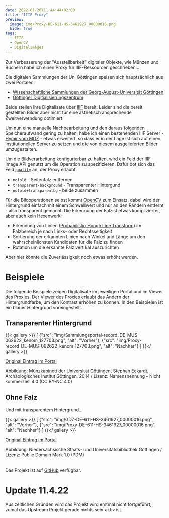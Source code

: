 ```yaml
---
date: 2022-01-26T11:44:44+02:00
title: "IIIF Proxy"
preview:
  image: img/Proxy-DE-611-HS-3461927_00000016.png
  hide: true
tags:
  - IIIF
  - OpenCV
  - DigitalImages
---
```


Zur Verbesserung der "Ausstellbarkeit" digitaler Objekte, wie Münzen und Büchern habe ich einen Proxy für IIIF-Ressourcen geschrieben...
<!--more-->

Die digitalen Sammlungen der Uni Göttingen speisen sich hauptsächlich aus zwei Portalen:
* [Wissenschaftliche Sammlungen der Georg-August-Universität Göttingen](https://sammlungen.uni-goettingen.de/index/)
* [Göttinger Digitialisierungszentrum](https://gdz.sub.uni-goettingen.de/)

Beide stellen ihre Digitalisate über [IIIF](https://iiif.io/) bereit. Leider sind die bereit gestellten Bilder aber nicht für eine ästhetisch ansprechende Zweitverwendung optimiert.

Um nun eine manuelle Nachbearbeitung und den daraus folgenden Speicheraufwand gering zu halten, habe ich einen bestehenden IIIF Server - [Hymir vom MDZ](https://github.com/dbmdz/iiif-server-hymir/) - etwas erweitert, so dass er in der Lage ist sich auf einen institutionellen Server zu setzen und die von diesem ausgelieferten Bilder umzugestalten.

Um die Bildverarbeitung konfigurierbar zu halten, wird ein Feld der IIIF Image API genutzt um die Operation zu spezifizieren. Dafür bot sich das Feld [`quality`](https://iiif.io/api/image/2.1/#quality) an, der Proxy erlaubt:
* `nofold` - Seitenfalz entfernen
* `transparent-background` - Transparenter Hintergund
* `nofold+transparentbg` - beide zusammen

Für die Bildoperationen selbst kommt [OpenCV](https://opencv.org/) zum Einsatz, dabei wird der Hintergrund einfach mit einem Schwellwert und nur an den Rändern entfernt - also transparent gemacht. Die Erkennung der Falzist etwas komplizierter, aber auch kein Hexenwerk:
* Erkennung von Linien ([Probabilistic Hough Line Transform](https://de.wikipedia.org/wiki/Hough-Transformation)) im Falzbereich je nach Links- oder Rechtsseitigkeit
* Sortierung der erkannten Linien nach Winkel und Länge um den wahrscheinlichsten Kandidaten für die Falz zu finden
* Rotation um die erkannte Falz vertikal auszurichten

Aber hier könnte die Zuverlässigkeit noch etwas erhöht werden.

# Beispiele

Die folgende Beispiele zeigen Digitalisate im jeweiligen Portal und im Viewer des Proxies. Der Viewer des Proxies erlaubt das Ändern der Hintergrundfarbe, um den Kontrast erhöhen zu können. In den Beispielen ist ein blauer Hintergrund voreingestellt.

## Transparenter Hintergrund

{{< gallery >}}
[
  {"src": "img/Sammlungsportal-record_DE-MUS-062622_kenom_127703.png", "alt": "Vorher"},
  {"src": "img/Proxy-record_DE-MUS-062622_kenom_127703.png", "alt": "Nachher"}
]
{{</ gallery >}}

[Original Eintrag im Portal](https://sammlungen.uni-goettingen.de/objekt/record_DE-MUS-062622_kenom_127703/)

<div class="small-font-right">
Abbildung: Münzkabinett der Universität Göttingen, Stephan Eckardt, Archäologisches Institut Göttingen, 2014 / Lizenz: Namensnennung - Nicht kommerziell 4.0 (CC BY-NC 4.0)
</div>

## Ohne Falz

Und mit transparentem Hintergrund...

{{< gallery >}}
[
  {"src": "img/GDZ-DE-611-HS-3461927_00000016.png", "alt": "Vorher"},
  {"src": "img/Proxy-DE-611-HS-3461927_00000016.png", "alt": "Nachher"}
]
{{</ gallery >}}

[Original Eintrag im Portal](https://gdz.sub.uni-goettingen.de/id/DE-611-HS-3461927?tify=%7B%22pages%22%3A%5B16%5D%2C%22view%22%3A%22info%22%7D)

<div class="small-font-right">
Abbildung: Niedersächsische Staats- und Universitätsbibliothek Göttingen / Lizenz: Public Domain Mark 1.0 (PDM)
</div>

<br>

Das Projekt ist auf [GitHub](https://github.com/cmahnke/iiif-proxy) verfügbar.

# Update 11.4.22

Aus zeitlichen Gründen wird das Projekt wird erstmal nicht fortgeführt, zumal das Upstream Projekt gerade nichts sehr aktiv ist...
